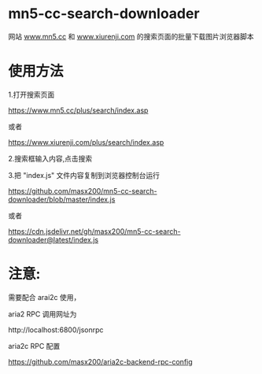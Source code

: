 # mn5-cc-search-downloader

网站 www.mn5.cc 和 www.xiurenji.com 的搜索页面的批量下载图片浏览器脚本

# 使用方法

1.打开搜索页面

https://www.mn5.cc/plus/search/index.asp

或者

https://www.xiurenji.com/plus/search/index.asp

2.搜索框输入内容,点击搜索

3.把 "index.js" 文件内容复制到浏览器控制台运行

https://github.com/masx200/mn5-cc-search-downloader/blob/master/index.js

或者

https://cdn.jsdelivr.net/gh/masx200/mn5-cc-search-downloader@latest/index.js

# 注意:

需要配合 arai2c 使用，

aria2 RPC 调用网址为

http://localhost:6800/jsonrpc

aria2c RPC 配置

https://github.com/masx200/aria2c-backend-rpc-config
